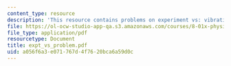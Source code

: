 ```yaml
---
content_type: resource
description: 'This resource contains problems on experiment vs: vibrating systems.'
file: https://ol-ocw-studio-app-qa.s3.amazonaws.com/courses/8-01x-physics-i-classical-mechanics-with-an-experimental-focus-fall-2002/a056f6a3e071767d4f7620bca6a59d0c_expt_vs_problem.pdf
file_type: application/pdf
resourcetype: Document
title: expt_vs_problem.pdf
uid: a056f6a3-e071-767d-4f76-20bca6a59d0c
---
```

